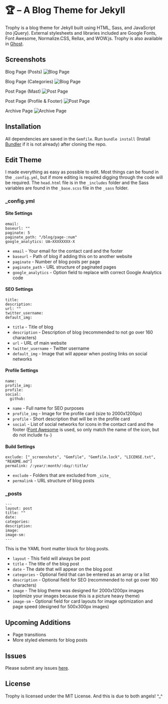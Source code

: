 # 🏆 – A Blog Theme for Jekyll
Trophy is a blog theme for Jekyll built using HTML, Sass, and JavaScript (no jQuery). External stylesheets and libraries included are Google Fonts, Font Awesome, Normalize.CSS, Rellax, and WOW.js.
Trophy is also available in [Ghost](https://github.com/thomasvaeth/trophy-ghost).

## Screenshots
Blog Page (Posts)
![Blog Page](https://github.com/thomasvaeth/trophy-jekyll/blob/master/_screenshots/screenshot-1.png "Desktop screenshot")

Blog Page (Categories)
![Blog Page](https://github.com/thomasvaeth/trophy-jekyll/blob/master/_screenshots/screenshot-2.png "Desktop screenshot")

Post Page (Mast)
![Post Page](https://github.com/thomasvaeth/trophy-jekyll/blob/master/_screenshots/screenshot-3.png "Desktop screenshot")

Post Page (Profile & Footer)
![Post Page](https://github.com/thomasvaeth/trophy-jekyll/blob/master/_screenshots/screenshot-4.png "Desktop screenshot")

Archive Page
![Archive Page](https://github.com/thomasvaeth/trophy-jekyll/blob/master/_screenshots/screenshot-5.png "Desktop screenshot")

## Installation
All dependencies are saved in the ````Gemfile````. Run ````bundle install```` (Install [Bundler](http://bundler.io/) if it is not already) after cloning the repo.

## Edit Theme
I made everything as easy as possible to edit. Most things can be found in the ````_config.yml````, but if more editing is required digging through the code will be required. The ````head.html```` file is in the ````_includes```` folder and the Sass variables are found in the ````_base.scss```` file in the ````_sass```` folder.

### _config.yml

#### Site Settings
    email: 
    baseurl: ""
    paginate: 5
    paginate_path: "/blog/page-:num"
    google_analytics: UA—XXXXXXXX-X

* ````email```` - Your email for the contact card and the footer
* ````baseurl```` - Path of blog if adding this on to another website
* ````paginate```` - Number of blog posts per page
* ````paginate_path```` - URL structure of paginated pages
* ````google_analytics```` - Option field to replace with correct Google Analytics code

#### SEO Settings
    title: 
    description: 
    url: ""
    twitter_username: 
    default_img: 

* ````title```` - Title of blog
* ````description```` - Description of blog (recommended to not go over 160 characters)
* ````url```` - URL of main website
* ````twitter_username```` - Twitter username
* ````default_img```` - Image that will appear when posting links on social networks

#### Profile Settings
    name: 
    profile_img: 
    profile: 
    social:
      github: 

* ````name```` - Full name for SEO purposes
* ````profile_img```` - Image for the profile card (size to 2000x1200px)
* ````profile```` - Short description that will be in the profile card
* ````social```` - List of social networks for icons in the contact card and the footer ([Font Awesome](http://fontawesome.io/) is used, so only match the name of the icon, but do not include ````fa-````)


#### Build Settings
    exclude: ["_screenshots", "Gemfile", "Gemfile.lock", "LICENSE.txt", "README.md"]
    permalink: /:year/:month/:day/:title/

* ````exclude```` - Folders that are excluded from `_site_`
* ````permalink```` - URL structure of blog posts

### _posts
    ---
    layout: post
    title: ""
    date: 
    categories:
    description: 
    image: 
    image-sm:
    ---

This is the YAML front matter block for blog posts.
* ````layout```` - This field will always be post
* ````title```` - The title of the blog post
* ````date```` - The date that will appear on the blog post
* ````categories```` - Optional field that can be entered as an array or a list
* ````description```` - Optional field for SEO (recommended to not go over 160 characters)
* ````image```` - The blog theme was designed for 2000x1200px images (optimize your images because this is a picture heavy theme)
* ````image-sm```` - Optional field for card layouts for image optimization and page speed (designed for 500x300px images)

## Upcoming Additions
* Page transitions
* More styled elements for blog posts

## Issues
Please submit any issues [here](https://github.com/thomasvaeth/trophy-jekyll/issues).

## License
Trophy is licensed under the MIT License. And this is due to both angels! ^_^

